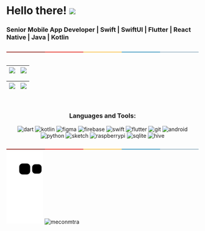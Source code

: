 <h1 align="left"> Hello there! <img src="https://i.redd.it/26s9eejm8vz51.png" width="60px"></h1>
<h3 align="left">Senior Mobile App Developer | Swift | SwiftUI | Flutter | React Native | Java | Kotlin</h3>
<div align="left">
<!-- <a href="https://www.instagram.com/williambfenlon0406" target="_blank"><img alt="All rights reserved to u/CelerSoloSpieler @ Reddit"src="https://img.shields.io/badge/-Instagram-%23E4405F?style=for-the-badge&logo=instagram&logoColor=white" target="_blank" /></a> -->
<!-- <a href = "mailto:moonshine.contact.us@gmail.com"><img src="https://img.shields.io/badge/Gmail-D14836?style=for-the-badge&logo=gmail&logoColor=white" target="_blank" /></a> -->
<!-- <a href="https://www.linkedin.com/in/william-fenlon-mobiledev/" target="_blank"><img src="https://img.shields.io/badge/-LinkedIn-%230077B5?style=for-the-badge&logo=linkedin&logoColor=white" target="_blank" /></a> -->
</div>

[![-----------------------------------------------------](https://raw.githubusercontent.com/fcsouza/fcsouza/master/.github/colored.png)](#installation)
&nbsp;
<!-- <p align="center"><img alt="All rights reserved to GameStop: Rise of the Players (https://www.behance.net/gallery/143584307/GameStop-Rise-of-the-Players)" src="https://mir-s3-cdn-cf.behance.net/project_modules/1400_opt_1/7ee23b143584307.627d1059832ae.gif" width="50%" </p> -->

| ![](https://github-readme-stats.vercel.app/api?username=mslsoftech&show_icons=true&theme=github_dark&include_all_commits=true&count_private=true) | ![](https://github-readme-stats.vercel.app/api/top-langs/?username=mslsoftech&layout=compact&langs_count=7&theme=github_dark) | 
| :-: | :-: |

| ![](https://github-profile-summary-cards.vercel.app/api/cards/profile-details?username=mslsoftech&theme=github_dark) | ![](https://github-readme-streak-stats.herokuapp.com/?user=mslsoftech&theme=github_dark&hide_format=j%20M%5B%20Y%5D&fire=DD0000&ring=52DD81&dates=52DD81&stroke=ABCFDD) |
| :-: | :-: |

&nbsp;

<h3 align="center">Languages and Tools:</h3> 

<p align="center"><img src="https://www.vectorlogo.zone/logos/dartlang/dartlang-icon.svg" alt="dart" width="30" height="30"/> <img src="https://www.vectorlogo.zone/logos/kotlinlang/kotlinlang-icon.svg" alt="kotlin" width="30" height="30"/> <img src="https://www.vectorlogo.zone/logos/figma/figma-icon.svg" alt="figma" width="30" height="30"/> <img src="https://www.vectorlogo.zone/logos/firebase/firebase-icon.svg" alt="firebase" width="30" height="30"/> <img src="https://www.vectorlogo.zone/logos/swift/swift-icon.svg" alt="swift" width="30" height="30"/> <img src="https://www.vectorlogo.zone/logos/flutterio/flutterio-icon.svg" alt="flutter" width="30" height="30"/> <img src="https://www.vectorlogo.zone/logos/git-scm/git-scm-icon.svg" alt="git" width="30" height="30"/> <img src="https://www.vectorlogo.zone/logos/android/android-official.svg" alt="android" width="30" height="30"/> <img src="https://www.vectorlogo.zone/logos/python/python-icon.svg" alt="python" width="30" height="30"/> <img src="https://www.vectorlogo.zone/logos/sketchapp/sketchapp-icon.svg" alt="sketch" width="30" height="30"/> <img src="https://www.vectorlogo.zone/logos/raspberrypi/raspberrypi-icon.svg" alt="raspberrypi" width="30" height="30"/> <img src="https://www.vectorlogo.zone/logos/sqlite/sqlite-icon.svg" alt="sqlite" width="30" height="30"/> <img src="https://www.vectorlogo.zone/logos/hive/hive-icon.svg" alt="hive" width="30" height="30"/></p>

<!-- <div style="display: inline_block" align="center">
  <h3 align="center">Learning Skills</h3>  
  <img align="center" alt="html icon" height="30" width="40" src="https://raw.githubusercontent.com/devicons/devicon/master/icons/html5/html5-original.svg" />
  <img align="center" alt="css icon" height="30" width="40" src="https://raw.githubusercontent.com/devicons/devicon/master/icons/css3/css3-original.svg" /> 
  <img align="center" alt="js icon" height="30" width="40" src="https://raw.githubusercontent.com/devicons/devicon/master/icons/javascript/javascript-plain.svg" />
  <img align="center" alt="bootstrap icon" height="30" width="40" src="https://github.com/devicons/devicon/blob/master/icons/bootstrap/bootstrap-original.svg" />
  <img align="center" alt="sass icon" height="30" width="40" src="https://github.com/devicons/devicon/blob/master/icons/sass/sass-original.svg" />
  <img align="center" alt="vue icon" height="30" width="40" src="https://raw.githubusercontent.com/devicons/devicon/master/icons/vuejs/vuejs-original.svg" />
  <img align="center" alt="ts icon" height="30" width="40" src="https://raw.githubusercontent.com/devicons/devicon/master/icons/typescript/typescript-plain.svg" />
  <img align="center" alt="react icon" height="30" width="40" src="https://raw.githubusercontent.com/devicons/devicon/master/icons/react/react-original.svg" />  
  <img align="center" alt="tailwindcss icon" height="30" width="40" src="https://github.com/devicons/devicon/blob/master/icons/tailwindcss/tailwindcss-plain.svg" />
  <img align="center" alt="nodeJS icon" height="30" width="40" src="https://github.com/devicons/devicon/blob/master/icons/nodejs/nodejs-original.svg" />
  <img align="center" alt="express icon" height="30" width="40" src="https://github.com/devicons/devicon/blob/master/icons/express/express-original.svg" />
  <img align="center" alt="mysql icon" height="30" width="40" src="https://github.com/devicons/devicon/blob/master/icons/mysql/mysql-original.svg" />
  <img align="center" alt="mongoDB icon" height="30" width="40" src="https://github.com/devicons/devicon/blob/master/icons/mongodb/mongodb-original.svg" />
  <img align="center" alt="outsystems icon" height="30" width="30" src="https://cdn.dribbble.com/users/1169868/avatars/normal/e546fafff6f48ae43bdbc25ab2460fcb.png?1475594720" />  
</div> -->

[![-----------------------------------------------------](https://raw.githubusercontent.com/fcsouza/fcsouza/master/.github/colored.png)](#installation)
![Snake animation](https://github.com/rodhis/rodhis/blob/output/github-contribution-grid-snake.svg)
![meconmtra](https://user-images.githubusercontent.com/97806657/150201581-ff69f5cb-c538-4baf-b80c-dac4da3320bd.gif)
